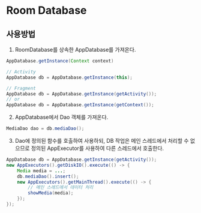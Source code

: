 # Room Database

## 사용방법

1. RoomDatabase를 상속한 AppDatabase를 가져온다.
```java
AppDatabase.getInstance(Context context)

// Activity
AppDatabase db = AppDatabase.getInstance(this);

// Fragment
AppDatabase db = AppDatabase.getInstance(getActivity());
// or
AppDatabase db = AppDatabase.getInstance(getContext());
```

2. AppDatabase에서 Dao 객체를 가져온다.
```java
MediaDao dao = db.mediaDao();
```

3. Dao에 정의된 함수를 호출하여 사용하되, DB 작업은 메인 스레드에서 처리할 수 없으므로 정의된 AppExecutor를 사용하여 다른 스레드에서 호출한다.
```java
AppDatabase db = AppDatabase.getInstance(getActivity());
new AppExecutors().getDiskIO().execute(() -> {
    Media media = ...;
    db.mediaDao().insert();
    new AppExecutors().getMainThread().execute(() -> { 
        // 메인 스레드에서 데이터 처리
        showMedia(media);
    });
});
```